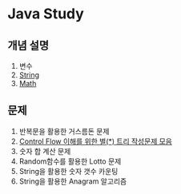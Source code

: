 # Java Study

## 개념 설명
1. 변수
2. [String](https://github.com/Lee-KyungSeok/String)
3. [Math](https://github.com/Lee-KyungSeok/Math)

## 문제
1. 반복문을 활용한 거스름돈 문제
2. [Control Flow 이해를 위한 별(\*) 트리 작성문제 모음](https://github.com/Lee-KyungSeok/ControlFlowExample)
3. 숫자 합 계산 문제
4. Random함수를 활용한 Lotto 문제
5. String을 활용한 숫자 갯수 카운팅
6. String을 활용한 Anagram 알고리즘
